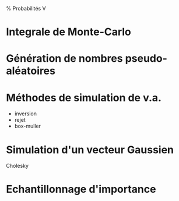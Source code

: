 % Probabilités V

# Integrale de Monte-Carlo

# Génération de nombres pseudo-aléatoires

# Méthodes de simulation de v.a.
 * inversion
 * rejet
 * box-muller

# Simulation d'un vecteur Gaussien
 Cholesky

# Echantillonnage d'importance